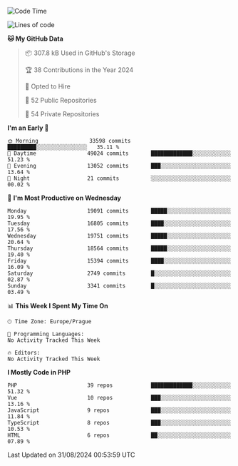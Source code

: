 <!--START_SECTION:waka-->
![Code Time](http://img.shields.io/badge/Code%20Time-1%2C583%20hrs%2058%20mins-blue)

![Lines of code](https://img.shields.io/badge/From%20Hello%20World%20I%27ve%20Written-30.1%20million%20lines%20of%20code-blue)

**🐱 My GitHub Data** 

> 📦 307.8 kB Used in GitHub's Storage 
 > 
> 🏆 38 Contributions in the Year 2024
 > 
> 💼 Opted to Hire
 > 
> 📜 52 Public Repositories 
 > 
> 🔑 54 Private Repositories 
 > 
**I'm an Early 🐤** 

```text
🌞 Morning                33598 commits       █████████░░░░░░░░░░░░░░░░   35.11 % 
🌆 Daytime                49024 commits       █████████████░░░░░░░░░░░░   51.23 % 
🌃 Evening                13052 commits       ███░░░░░░░░░░░░░░░░░░░░░░   13.64 % 
🌙 Night                  21 commits          ░░░░░░░░░░░░░░░░░░░░░░░░░   00.02 % 
```
📅 **I'm Most Productive on Wednesday** 

```text
Monday                   19091 commits       █████░░░░░░░░░░░░░░░░░░░░   19.95 % 
Tuesday                  16805 commits       ████░░░░░░░░░░░░░░░░░░░░░   17.56 % 
Wednesday                19751 commits       █████░░░░░░░░░░░░░░░░░░░░   20.64 % 
Thursday                 18564 commits       █████░░░░░░░░░░░░░░░░░░░░   19.40 % 
Friday                   15394 commits       ████░░░░░░░░░░░░░░░░░░░░░   16.09 % 
Saturday                 2749 commits        █░░░░░░░░░░░░░░░░░░░░░░░░   02.87 % 
Sunday                   3341 commits        █░░░░░░░░░░░░░░░░░░░░░░░░   03.49 % 
```


📊 **This Week I Spent My Time On** 

```text
🕑︎ Time Zone: Europe/Prague

💬 Programming Languages: 
No Activity Tracked This Week

🔥 Editors: 
No Activity Tracked This Week
```

**I Mostly Code in PHP** 

```text
PHP                      39 repos            █████████████░░░░░░░░░░░░   51.32 % 
Vue                      10 repos            ███░░░░░░░░░░░░░░░░░░░░░░   13.16 % 
JavaScript               9 repos             ███░░░░░░░░░░░░░░░░░░░░░░   11.84 % 
TypeScript               8 repos             ███░░░░░░░░░░░░░░░░░░░░░░   10.53 % 
HTML                     6 repos             ██░░░░░░░░░░░░░░░░░░░░░░░   07.89 % 
```




 Last Updated on 31/08/2024 00:53:59 UTC
<!--END_SECTION:waka-->
<!--
**AlexKratky/AlexKratky** is a ✨ _special_ ✨ repository because its `README.md` (this file) appears on your GitHub profile.

Here are some ideas to get you started:

- 🔭 I’m currently working on ...
- 🌱 I’m currently learning ...
- 👯 I’m looking to collaborate on ...
- 🤔 I’m looking for help with ...
- 💬 Ask me about ...
- 📫 How to reach me: ...
- 😄 Pronouns: ...
- ⚡ Fun fact: ...
-->
